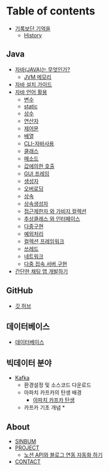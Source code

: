 # Table of contents

* [기록보단 기억을](README.md)
  * [History](History.md)

## Java

* [자바(JAVA)는 무엇인가?](java/WhatIsJava.md)
  * [JVM 메모리](java/useGuide/JVM.md)
* [자바 설치 가이드](java/JavaEnvGuide.md)
* [자바 언어 활용](java/javaUseGuide.md)
  * [변수](java/useGuide/Variable.md)
  * [static](java/useGuide/Static.md)
  * [상수](java/useGuide/Constant.md)
  * [연산자](java/useGuide/Operator.md)
  * [제어문](java/useGuide/ControlStatement.md)
  * [배열](java/useGuide/Array.md)
  * [CLI-자바사용](java/useGuide/JavaUseInCLI.md)
  * [클래스](java/useGuide/Class.md)
  * [메소드](java/useGuide/method.md)
  * [값에의한 호출](java/useGuide/CallByRef.md)
  * [GUI 프레임](java/useGuide/Frame.md)
  * [생성자](java/useGuide/Constructor.md)
  * [오버로딩](java/useGuide/Overloading.md)
  * [상속](java/useGuide/Extends.md)
  * [상속생성자](java/useGuide/ExtendsConstructor.md)  
  * [접근제한자 와 가비지 컬렉션](java/useGuide/GarbageCollection.md)
  * [추상클래스 와 인터페이스](java/useGuide/AbstractAndInterface.md)
  * [다중구현](java/useGuide/MultipleInheritance.md)
  * [예외처리](java/useGuide/Exception.md)  
  * [컬렉션 프레임워크](java/useGuide/CollectionFramework.md)
  * [쓰레드](java/useGuide/Thread.md)
  * [네트워크](java/useGuide/Network.md)
  * [다중 접속 서버 구현](java/useGuide/ThredServer.md)
* [간단한 채팅 앱 개발하기](java/miniProject/chat.md)




## GitHub

* [깃 허브](undefined.md)

## 데이터베이스

* [데이터베이스](undefined-1.md)

## 빅데이터 분야

* [Kafka](bigData/kafka/kafka.md)
  * 환경설정 및 소스코드 다운로드
  * 아파치 카프카의 탄생 배경
    * [아파치 카프카 탄생](bigData/kafka/kafkaBorn.md)
  * 카프카 기초 개념
    * 


## About

* [SINBUM](about/sinbum.md)  
* [PROJECT](about/project.md)
  * [노션 API와 블로그 연동 자동화 하기](project/notionToGitbook/history.md)
* [CONTACT](about/contact.md)
